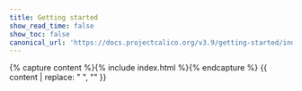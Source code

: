 ```yaml
---
title: Getting started
show_read_time: false
show_toc: false
canonical_url: 'https://docs.projectcalico.org/v3.9/getting-started/index'
---
```


{% capture content %}{% include index.html %}{% endcapture %}
{{ content | replace: "    ", "" }}